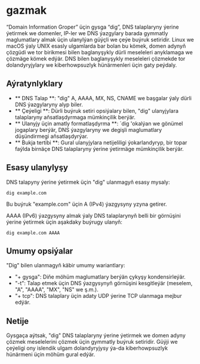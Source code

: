 # gazmak

“Domain Information Groper” üçin gysga “dig”, DNS talaplaryny ýerine ýetirmek we domenler, IP-ler we DNS ýazgylary barada gymmatly maglumatlary almak üçin ulanylýan güýçli we çeýe buýruk setiridir. Linux we macOS ýaly UNIX esasly ulgamlarda bar bolan bu kömek, domen adynyň çözgüdi we tor birikmesi bilen baglanyşykly dürli meseleleri anyklamaga we çözmäge kömek edýär. DNS bilen baglanyşykly meseleleri çözmekde tor dolandyryjylary we kiberhowpsuzlyk hünärmenleri üçin gaty peýdaly.

## Aýratynlyklary

- ** DNS Talap **: "dig" A, AAAA, MX, NS, CNAME we başgalar ýaly dürli DNS ýazgylaryny alyp biler.
- ** Çeýeligi **: Dürli buýruk setiri opsiýalary bilen, "dig" ulanyjylara talaplaryny aňsatlaşdyrmaga mümkinçilik berýär.
- ** Ulanyjy üçin amatly formatlaşdyrma **: `dig 'okalýan we gönümel jogaplary berýär, DNS ýazgylaryny we degişli maglumatlary düşündirmegi aňsatlaşdyrýar.
- ** Bukja tertibi **: Gural ulanyjylara netijeliligi ýokarlandyryp, bir topar faýlda birnäçe DNS talaplaryny ýerine ýetirmäge mümkinçilik berýär.

## Esasy ulanylyşy

DNS talapyny ýerine ýetirmek üçin "dig" ulanmagyň esasy mysaly:

```
dig example.com
```

Bu buýruk "example.com" üçin A (IPv4) ýazgysyny yzyna getirer.

AAAA (IPv6) ýazgysyny almak ýaly DNS talaplarynyň belli bir görnüşini ýerine ýetirmek üçin aşakdaky buýrugy ulanyň:

```
dig example.com AAAA
```

## Umumy opsiýalar

"Dig" bilen ulanmagyň käbir umumy wariantlary:

- "+ gysga": Diňe möhüm maglumatlary berýän çykyşy kondensirleýär.
- "-t": Talap etmek üçin DNS ýazgysynyň görnüşini kesgitleýär (meselem, "A", "AAAA", "MX", "NS" we ş.m.).
- "+ tcp": DNS talaplary üçin adaty UDP ýerine TCP ulanmaga mejbur edýär.

## Netije

Gysgaça aýtsak, "dig" DNS talaplaryny ýerine ýetirmek we domen adyny çözmek meselelerini çözmek üçin gymmatly buýruk setiridir. Güýji we çeýeligi ony islendik ulgam dolandyryjysy ýa-da kiberhowpsuzlyk hünärmeni üçin möhüm gural edýär.